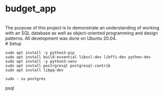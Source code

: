 # budget_app
<br>
The purpose of this project is to demonstrate an understanding of working with an SQL database as well as object-oriented programming and design patterns.  All development was done on Ubuntu 20.04.
<br>
# Setup


    sudo apt install -y python3-pip
    sudo apt install build-essential libssl-dev libffi-dev python-dev
    sudo apt install -y python3-venv
    sudo apt install postrgresql postgresql-contrib
    sudo apt install libpq-dev

    sudo - su postgres

psql
